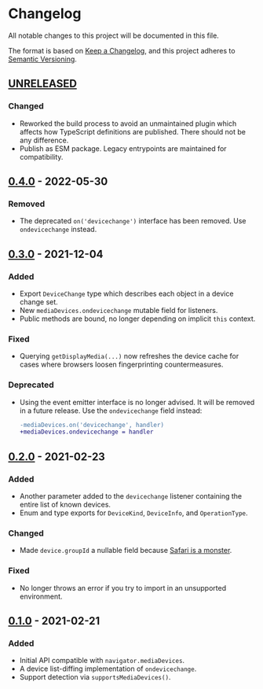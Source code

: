 # Changelog

All notable changes to this project will be documented in this file.

The format is based on [Keep a Changelog](https://keepachangelog.com/en/1.0.0/), and this project adheres to [Semantic Versioning](https://semver.org/spec/v2.0.0.html).

## [UNRELEASED]

### Changed

- Reworked the build process to avoid an unmaintained plugin which affects how TypeScript definitions are published. There should not be any difference.
- Publish as ESM package. Legacy entrypoints are maintained for compatibility.

## [0.4.0] - 2022-05-30

### Removed

- The deprecated `on('devicechange')` interface has been removed. Use `ondevicechange` instead.

## [0.3.0] - 2021-12-04

### Added

- Export `DeviceChange` type which describes each object in a device change set.
- New `mediaDevices.ondevicechange` mutable field for listeners.
- Public methods are bound, no longer depending on implicit `this` context.

### Fixed

- Querying `getDisplayMedia(...)` now refreshes the device cache for cases where browsers loosen fingerprinting countermeasures.

### Deprecated

- Using the event emitter interface is no longer advised. It will be removed in a future release. Use the `ondevicechange` field instead:
  ```diff
  -mediaDevices.on('devicechange', handler)
  +mediaDevices.ondevicechange = handler
  ```

## [0.2.0] - 2021-02-23

### Added

- Another parameter added to the `devicechange` listener containing the entire list of known devices.
- Enum and type exports for `DeviceKind`, `DeviceInfo`, and `OperationType`.

### Changed

- Made `device.groupId` a nullable field because [Safari is a monster](https://github.com/PsychoLlama/media-devices/issues/3).

### Fixed

- No longer throws an error if you try to import in an unsupported environment.

## [0.1.0] - 2021-02-21

### Added

- Initial API compatible with `navigator.mediaDevices`.
- A device list-diffing implementation of `ondevicechange`.
- Support detection via `supportsMediaDevices()`.

[Unreleased]: https://github.com/PsychoLlama/media-devices/compare/v0.4.0...HEAD
[0.4.0]: https://github.com/PsychoLlama/media-devices/compare/v0.3.0...v0.4.0
[0.3.0]: https://github.com/PsychoLlama/media-devices/compare/v0.2.0...v0.3.0
[0.2.0]: https://github.com/PsychoLlama/media-devices/compare/v0.1.0...v0.2.0
[0.1.0]: https://github.com/PsychoLlama/media-devices/releases/tag/v0.1.0
